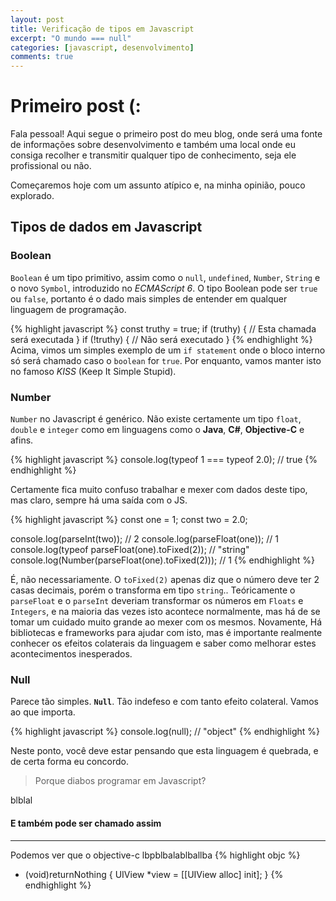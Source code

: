 ```yaml
---
layout: post
title: Verificação de tipos em Javascript
excerpt: "O mundo === null"
categories: [javascript, desenvolvimento]
comments: true
---
```


# Primeiro post (:

Fala pessoal! Aqui segue o primeiro post do meu blog, onde será uma fonte de informações sobre desenvolvimento e também uma local onde eu consiga
recolher e transmitir qualquer tipo de conhecimento, seja ele profissional ou não.

Começaremos hoje com um assunto atípico e, na minha opinião, pouco explorado.

## Tipos de dados em Javascript

### Boolean

`Boolean` é um tipo primitivo, assim como o `null`, `undefined`, `Number`, `String` e o novo `Symbol`, introduzido no *ECMAScript 6*.
O tipo Boolean pode ser `true` ou `false`, portanto é o dado mais simples de entender em qualquer linguagem de programação.

{% highlight javascript %}
  const truthy = true;
  if (truthy) {
    // Esta chamada será executada
  }
  if (!truthy) {
    // Não será executado
  }
{% endhighlight %}
Acima, vimos um simples exemplo de um `if statement` onde o bloco interno só será chamado caso o `boolean` for `true`.
Por enquanto, vamos manter isto no famoso _KISS_ (Keep It Simple Stupid).

### Number

`Number` no Javascript é genérico. Não existe certamente um tipo `float`, `double` e `integer` como em linguagens como o **Java**, **C#**, **Objective-C** e afins.

{% highlight javascript %}
  console.log(typeof 1 === typeof 2.0); // true
{% endhighlight %}

Certamente fica muito confuso trabalhar e mexer com dados deste tipo, mas claro, sempre há uma saída com o JS.

{% highlight javascript %}
  const one = 1;
  const two = 2.0;

  console.log(parseInt(two)); // 2
  console.log(parseFloat(one)); // 1
  console.log(typeof parseFloat(one).toFixed(2)); // "string"
  console.log(Number(parseFloat(one).toFixed(2))); // 1
{% endhighlight %}

É, não necessariamente. O `toFixed(2)` apenas diz que o número deve ter 2 casas decimais, porém o transforma em tipo `string`..
Teóricamente o `parseFloat` e o `parseInt` deveriam transformar os números em `Floats` e `Integers`, e na maioria das vezes isto acontece
normalmente, mas há de se tomar um cuidado muito grande ao mexer com os mesmos.
Novamente, Há bibliotecas e frameworks para ajudar com isto, mas é importante realmente conhecer os efeitos colaterais da linguagem
e saber como melhorar estes acontecimentos inesperados.

### Null

Parece tão simples. **`Null`**. Tão indefeso e com tanto efeito colateral. Vamos ao que importa.

{% highlight javascript %}
  console.log(null); // "object"
{% endhighlight %}

Neste ponto, você deve estar pensando que esta linguagem é quebrada, e de certa forma eu concordo.

> Porque diabos programar em Javascript?

blblal

#### E também pode ser chamado assim
------
Podemos ver que o objective-c lbpblbalablballba
{% highlight objc %}
- (void)returnNothing {
  UIView *view = [[UIView alloc] init];
}
{% endhighlight %}
